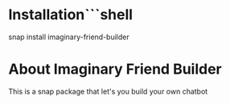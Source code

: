 # Installation```shell
snap install imaginary-friend-builder


# About Imaginary Friend Builder
This is a snap package that let's you build your own chatbot


